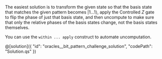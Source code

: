 The easiest solution is to transform the given state so that the basis state that matches the given pattern becomes $|1...1\rangle$,
apply the Controlled $Z$ gate to flip the phase of just that basis state, and then uncompute to make sure that only the relative phases of the basis states change, not the basis states themselves. 

You can use the `within ... apply` construct to automate uncomputation.

@[solution]({
    "id": "oracles__bit_pattern_challenge_solution",
    "codePath": "Solution.qs"
})
